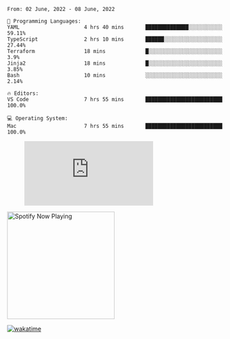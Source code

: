 <!--START_SECTION:waka-->
```text
From: 02 June, 2022 - 08 June, 2022

💬 Programming Languages: 
YAML                     4 hrs 40 mins       ██████████████░░░░░░░░░░░   59.11% 
TypeScript               2 hrs 10 mins       ██████░░░░░░░░░░░░░░░░░░░   27.44% 
Terraform                18 mins             █░░░░░░░░░░░░░░░░░░░░░░░░   3.9% 
Jinja2                   18 mins             █░░░░░░░░░░░░░░░░░░░░░░░░   3.85% 
Bash                     10 mins             ░░░░░░░░░░░░░░░░░░░░░░░░░   2.14%

🔥 Editors: 
VS Code                  7 hrs 55 mins       █████████████████████████   100.0%

💻 Operating System: 
Mac                      7 hrs 55 mins       █████████████████████████   100.0%

```


<!--END_SECTION:waka-->

<figure><embed src="https://wakatime.com/share/@gregnrobinson/001c6d31-0c95-44f9-b6d7-9fd705354f62.svg"></embed></figure>

[<img src="https://spotify-playing-gregnrobinson.vercel.app/api/spotify/?background_color=transparent&border_color=transparent" alt="Spotify Now Playing" width="250" />](https://open.spotify.com/user/gregnrobinson-ca)

[![wakatime](https://wakatime.com/badge/user/37718f76-572e-4513-b2c5-41c4d93d287a.svg)](https://wakatime.com/@37718f76-572e-4513-b2c5-41c4d93d287a)



